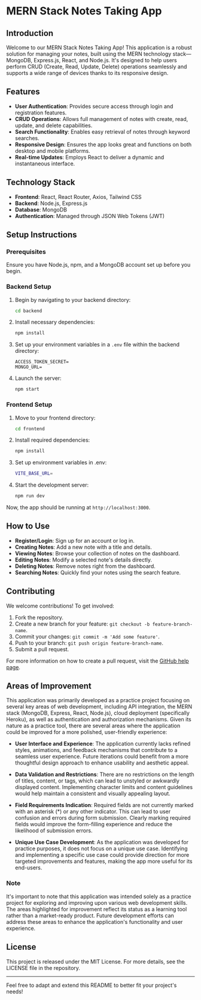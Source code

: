 # MERN Stack Notes Taking App

## Introduction

Welcome to our MERN Stack Notes Taking App! This application is a robust solution for managing your notes, built using the MERN technology stack—MongoDB, Express.js, React, and Node.js. It's designed to help users perform CRUD (Create, Read, Update, Delete) operations seamlessly and supports a wide range of devices thanks to its responsive design.

## Features

- **User Authentication**: Provides secure access through login and registration features.
- **CRUD Operations**: Allows full management of notes with create, read, update, and delete capabilities.
- **Search Functionality**: Enables easy retrieval of notes through keyword searches.
- **Responsive Design**: Ensures the app looks great and functions on both desktop and mobile platforms.
- **Real-time Updates**: Employs React to deliver a dynamic and instantaneous interface.

## Technology Stack

- **Frontend**: React, React Router, Axios, Tailwind CSS
- **Backend**: Node.js, Express.js
- **Database**: MongoDB
- **Authentication**: Managed through JSON Web Tokens (JWT)

## Setup Instructions

### Prerequisites

Ensure you have Node.js, npm, and a MongoDB account set up before you begin.

### Backend Setup

1. Begin by navigating to your backend directory:
    ```bash
    cd backend
    ```
2. Install necessary dependencies:
    ```bash
    npm install
    ```
3. Set up your environment variables in a `.env` file within the backend directory:
    ```plaintext
    ACCESS_TOKEN_SECRET=
    MONGO_URL=
    ```
4. Launch the server:
    ```bash
    npm start
    ```

### Frontend Setup

1. Move to your frontend directory:
    ```bash
    cd frontend
    ```
2. Install required dependencies:
    ```bash
    npm install
    ```
3. Set up environment variables in .env:
    ```bash
    VITE_BASE_URL=
    ```
4. Start the development server:
    ```bash
    npm run dev
    ```

Now, the app should be running at `http://localhost:3000`.

## How to Use

- **Register/Login**: Sign up for an account or log in.
- **Creating Notes**: Add a new note with a title and details.
- **Viewing Notes**: Browse your collection of notes on the dashboard.
- **Editing Notes**: Modify a selected note's details directly.
- **Deleting Notes**: Remove notes right from the dashboard.
- **Searching Notes**: Quickly find your notes using the search feature.

## Contributing

We welcome contributions! To get involved:

1. Fork the repository.
2. Create a new branch for your feature: `git checkout -b feature-branch-name`.
3. Commit your changes: `git commit -m 'Add some feature'`.
4. Push to your branch: `git push origin feature-branch-name`.
5. Submit a pull request.

For more information on how to create a pull request, visit the [GitHub help page](https://help.github.com/articles/creating-a-pull-request/).

## Areas of Improvement

This application was primarily developed as a practice project focusing on several key areas of web development, including API integration, the MERN stack (MongoDB, Express, React, Node.js), cloud deployment (specifically Heroku), as well as authentication and authorization mechanisms. Given its nature as a practice tool, there are several areas where the application could be improved for a more polished, user-friendly experience:

- **User Interface and Experience**: The application currently lacks refined styles, animations, and feedback mechanisms that contribute to a seamless user experience. Future iterations could benefit from a more thoughtful design approach to enhance usability and aesthetic appeal.

- **Data Validation and Restrictions**: There are no restrictions on the length of titles, content, or tags, which can lead to unstyled or awkwardly displayed content. Implementing character limits and content guidelines would help maintain a consistent and visually appealing layout.

- **Field Requirements Indication**: Required fields are not currently marked with an asterisk (*) or any other indicator. This can lead to user confusion and errors during form submission. Clearly marking required fields would improve the form-filling experience and reduce the likelihood of submission errors.

- **Unique Use Case Development**: As the application was developed for practice purposes, it does not focus on a unique use case. Identifying and implementing a specific use case could provide direction for more targeted improvements and features, making the app more useful for its end-users.

### Note
It's important to note that this application was intended solely as a practice project for exploring and improving upon various web development skills. The areas highlighted for improvement reflect its status as a learning tool rather than a market-ready product. Future development efforts can address these areas to enhance the application's functionality and user experience.

## License

This project is released under the MIT License. For more details, see the LICENSE file in the repository.

---

Feel free to adapt and extend this README to better fit your project's needs!
